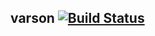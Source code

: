 ## varson [![Build Status](https://travis-ci.org/firstandthird/varson.svg?branch=master)](https://travis-ci.org/firstandthird/varson)
